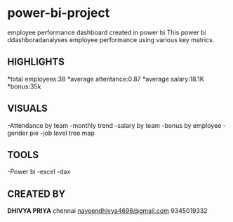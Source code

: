 # power-bi-project
employee performance dashboard created in power bi
This power bi ddashboradanalyses employee performance using various key matrics.
## HIGHLIGHTS
*total employees:38
*average attentance:0.87
*average salary:18.1K
*bonus:35k
## VISUALS
-Attendance by team
-monthly trend
-salary by team
-bonus by employee
-gender pie
-job level tree map
## TOOLS
-Power bi
-excel
-dax
## CREATED BY
**DHIVYA PRIYA**
chennai
naveendhivya4696@gmail.com
9345019332
